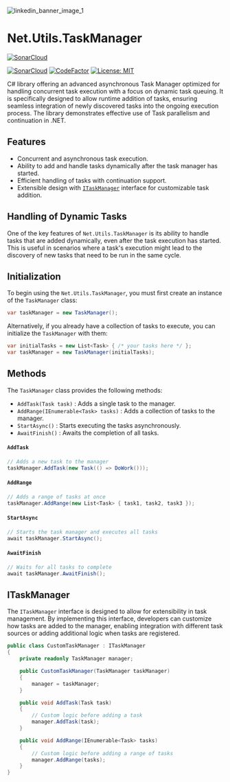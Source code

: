 ![linkedin_banner_image_1](https://github.com/The-Poolz/Net.Utils.TaskManager/assets/143507456/d7f973c6-fed0-4f6a-85ff-766e392fdebc)
# Net.Utils.TaskManager
[![SonarCloud](https://sonarcloud.io/images/project_badges/sonarcloud-white.svg)](https://sonarcloud.io/summary/new_code?id=The-Poolz_Net.Utils.TaskManager)

[![SonarCloud](https://github.com/The-Poolz/Net.Utils.TaskManager/actions/workflows/sonarcloud.yml/badge.svg)](https://github.com/The-Poolz/Net.Utils.TaskManager/actions/workflows/sonarcloud.yml)
[![CodeFactor](https://www.codefactor.io/repository/github/the-poolz/net.utils.taskmanager/badge)](https://www.codefactor.io/repository/github/the-poolz/net.utils.taskmanager)
[![License: MIT](https://img.shields.io/badge/License-MIT-orange.svg)](https://github.com/The-Poolz/Net.Utils.TaskManager/blob/master/LICENSE)

C# library offering an advanced asynchronous Task Manager optimized for handling concurrent task execution with a focus on dynamic task queuing.
It is specifically designed to allow runtime addition of tasks, ensuring seamless integration of newly discovered tasks into the ongoing execution process.
The library demonstrates effective use of Task parallelism and continuation in .NET.

## Features
- Concurrent and asynchronous task execution.
- Ability to add and handle tasks dynamically after the task manager has started.
- Efficient handling of tasks with continuation support.
- Extensible design with [`ITaskManager`](#itaskmanager) interface for customizable task addition.

## Handling of Dynamic Tasks

One of the key features of `Net.Utils.TaskManager` is its ability to handle tasks that are added dynamically, even after the task execution has started.
This is useful in scenarios where a task's execution might lead to the discovery of new tasks that need to be run in the same cycle.

## Initialization

To begin using the `Net.Utils.TaskManager`, you must first create an instance of the `TaskManager` class:
```csharp
var taskManager = new TaskManager();
```

Alternatively, if you already have a collection of tasks to execute, you can initialize the `TaskManager` with them:
```csharp
var initialTasks = new List<Task> { /* your tasks here */ };
var taskManager = new TaskManager(initialTasks);
```

## Methods

The `TaskManager` class provides the following methods:

- `AddTask(Task task)` : Adds a single task to the manager.
- `AddRange(IEnumerable<Task> tasks)` : Adds a collection of tasks to the manager.
- `StartAsync()` : Starts executing the tasks asynchronously.
- `AwaitFinish()` : Awaits the completion of all tasks.

#### `AddTask`
```csharp
// Adds a new task to the manager
taskManager.AddTask(new Task(() => DoWork()));
```

#### `AddRange`
```csharp
// Adds a range of tasks at once
taskManager.AddRange(new List<Task> { task1, task2, task3 });
```

#### `StartAsync`
```csharp
// Starts the task manager and executes all tasks
await taskManager.StartAsync();
```

#### `AwaitFinish`
```csharp
// Waits for all tasks to complete
await taskManager.AwaitFinish();
```

## ITaskManager

The `ITaskManager` interface is designed to allow for extensibility in task management.
By implementing this interface, developers can customize how tasks are added to the manager, enabling integration with different task sources or adding additional logic when tasks are registered.

```csharp
public class CustomTaskManager : ITaskManager
{
    private readonly TaskManager manager;

    public CustomTaskManager(TaskManager taskManager)
    {
        manager = taskManager;
    }

    public void AddTask(Task task)
    {
        // Custom logic before adding a task
        manager.AddTask(task);
    }

    public void AddRange(IEnumerable<Task> tasks)
    {
        // Custom logic before adding a range of tasks
        manager.AddRange(tasks);
    }
}
```
